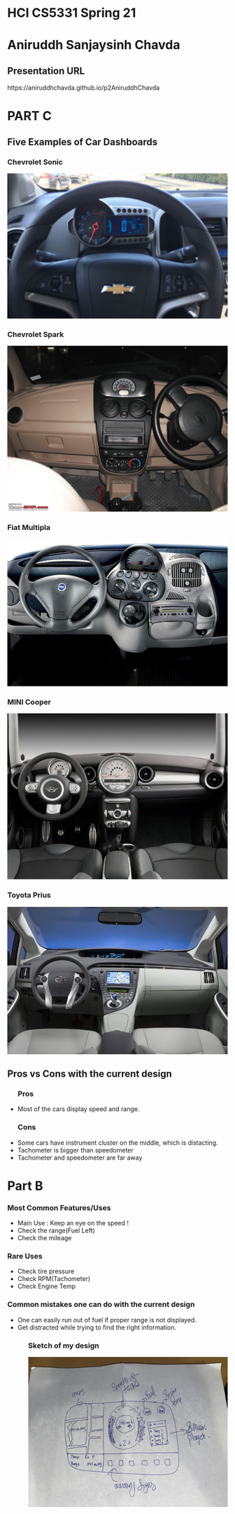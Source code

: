 <h1>HCI CS5331 Spring 21</h1>

<h1>Aniruddh Sanjaysinh Chavda</h1>

<h2>Presentation URL</h2>
https://aniruddhchavda.github.io/p2AniruddhChavda


<h1>PART C</h1>

<h2>Five Examples of Car Dashboards</h2>
<h3>Chevrolet Sonic</h3>
<img src="Images/chevySonic.jpg">

<h3>Chevrolet Spark</h3>
<img src="Images/chevyspark.JPG">

<h3>Fiat Multipla</h3>
<img src="Images/fiatMultipla.jpg">

<h3>MINI Cooper</h3>
<img src="Images/minicooper.jpg">

<h3>Toyota Prius</h3>
<img src="Images/toyotaPrius.jpg">

<h2>Pros vs Cons with the current design</h2>
<ul>
  <h3>Pros</h3>
  <li>Most of the cars display speed and range.</li>
  <h3>Cons</h3>
  <li>Some cars have instrument cluster on the middle, which is distacting.</li>
  <li>Tachometer is bigger than speedometer</li>
  <li>Tachometer and speedometer are far away</li>
</ul>

<h1>Part B</h1>
<h3>Most Common Features/Uses</h3>
<ul>
  <li>Main Use : Keep an eye on the speed !</li>
  <li>Check the range(Fuel Left)</li>
  <li>Check the mileage</li>
</ul>

<h3>Rare Uses</h3>
<ul>
  <li>Check tire pressure</li>
  <li>Check RPM(Tachometer)</li>
  <li>Check Engine Temp</li>
</ul>

<h3>Common mistakes one can do with the current design</h3>
<ul>
  <li>One can easily run out of fuel if proper range is not displayed.</li>
  <li>Get distracted while trying to find the right information.</li>
<ul>
  
  <h3>Sketch of my design</h3>
<img src="Images/sketch.jpg">
